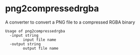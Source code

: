 # png2compressedrgba

A converter to convert a PNG file to a compressed RGBA binary

```
Usage of png2compressedrgba
  -input string
        input file name
  -output string
        output file name
```
